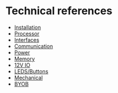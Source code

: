 Technical references
=========



* [Installation](http://docs.macchina.cc/m2/technical-references/installation.md)
* [Processor](http://docs.macchina.cc/m2/technical-references/processor.md)
* [Interfaces](http://docs.macchina.cc/m2/technical-references/interfaces.md)
* [Communication](http://docs.macchina.cc/m2/technical-references/communication.md)
* [Power](http://docs.macchina.cc/m2/technical-references/power.md)
* [Memory](http://docs.macchina.cc/m2/technical-references/memory.md)
* [12V IO](http://docs.macchina.cc/m2/technical-references/12VIO.md)
* [LEDS/Buttons](http://docs.macchina.cc/m2/technical-references/leds-buttons.md)
* [Mechanical](http://docs.macchina.cc/m2/technical-references/mechanical.md)
* [BYOB](http://docs.macchina.cc/m2/technical-references/byob.md)
